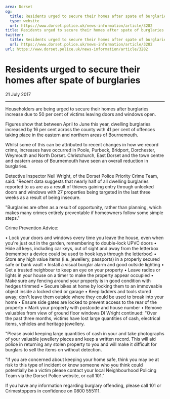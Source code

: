 ```yaml
area: Dorset
og:
  title: Residents urged to secure their homes after spate of burglaries
  type: website
  url: https://www.dorset.police.uk/news-information/article/3282
title: Residents urged to secure their homes after spate of burglaries |
twitter:
  title: Residents urged to secure their homes after spate of burglaries
  url: https://www.dorset.police.uk/news-information/article/3282
url: https://www.dorset.police.uk/news-information/article/3282
```

# Residents urged to secure their homes after spate of burglaries

21 July 2017

* * *

Householders are being urged to secure their homes after burglaries increase due to 50 per cent of victims leaving doors and windows open.

Figures show that between April to June this year, dwelling burglaries increased by 16 per cent across the county with 41 per cent of offences taking place in the eastern and northern areas of Bournemouth.

Whilst some of this can be attributed to recent changes in how we record crime, increases have occurred in Poole, Purbeck, Bridport, Dorchester, Weymouth and North Dorset. Christchurch, East Dorset and the town centre and eastern areas of Bournemouth have seen an overall reduction in burglaries.

Detective Inspector Neil Wright, of the Dorset Police Priority Crime Team, said: "Recent data suggests that nearly half of all dwelling burglaries reported to us are as a result of thieves gaining entry through unlocked doors and windows with 27 properties being targeted in the last three weeks as a result of being insecure.

"Burglaries are often as a result of opportunity, rather than planning, which makes many crimes entirely preventable if homeowners follow some simple steps."

Crime Prevention Advice:

• Lock your doors and windows every time you leave the house, even when you're just out in the garden, remembering to double-lock UPVC doors
• Hide all keys, including car keys, out of sight and away from the letterbox (remember a device could be used to hook keys through the letterbox)
• Store any high value items (i.e. jewellery, passports) in a properly secured safe or bank vault
• Install a visual burglar alarm and good outside lighting
• Get a trusted neighbour to keep an eye on your property
• Leave radios or lights in your house on a timer to make the property appear occupied
• Make sure any fencing around your property is in good condition with hedges trimmed
• Secure bikes at home by locking them to an immoveable object inside a locked shed or garage
• Keep ladders and tools stored away; don't leave them outside where they could be used to break into your home
• Ensure side gates are locked to prevent access to the rear of the property
• Mark your property with postcode and house number
• Remove valuables from view of ground floor windows
 DI Wright continued: "Over the past three months, victims have lost large quantities of cash, electrical items, vehicles and heritage jewellery.

"Please avoid keeping large quantities of cash in your and take photographs of your valuable jewellery pieces and keep a written record. This will aid police in returning any stolen property to you and will make it difficult for burglars to sell the items on without detection.

"If you are concerned about keeping your home safe, think you may be at risk to this type of incident or know someone who you think could potentially be a victim please contact your local Neighbourhood Policing Team via the Dorset Police website, or call 101."

If you have any information regarding burglary offending, please call 101 or Crimestoppers in confidence on 0800 555111.
